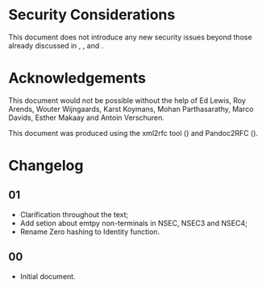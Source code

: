 # Security Considerations

This document does not introduce any new security issues beyond those
already discussed in [](#RFC4033), [](#RFC4034), [](#RFC4035) and [](#RFC5155).

# Acknowledgements
This document would not be possible without the help of Ed Lewis, Roy Arends, 
Wouter Wijngaards, 
Karst Koymans, 
Mohan Parthasarathy,
Marco Davids, Esther Makaay and Antoin Verschuren.

This document was produced using the xml2rfc tool ([](#RFC2629)) and Pandoc2RFC ([](#Gieben11)).

# Changelog

## 01

* Clarification throughout the text;
* Add setion about emtpy non-terminals in NSEC, NSEC3 and NSEC4;
* Rename Zero hashing to Identity function.


## 00

* Initial document.

